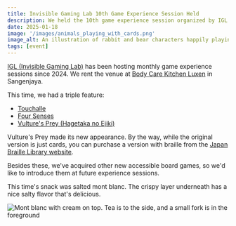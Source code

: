 ```yaml
---
title: Invisible Gaming Lab 10th Game Experience Session Held
description: We held the 10th game experience session organized by IGL. This time it was a board game session.
date: 2025-01-18
image: '/images/animals_playing_with_cards.png'
image_alt: An illustration of rabbit and bear characters happily playing a card game
tags: [event]
---
```


[IGL (Invisible Gaming Lab)](https://x.com/IGL_official_AC) has been hosting monthly game experience sessions since 2024. We rent the venue at [Body Care Kitchen Luxen](https://luxen.jp/) in Sangenjaya.

This time, we had a triple feature:

- [Touchalle](https://ideapot.thebase.in/items/82918967)
- [Four Senses](https://sugorokuya.jp/p/four-senses)
- [Vulture's Prey (Hagetaka no Ejiki)](https://www.mobius-games.co.jp/mobiusgames/Hagetaka.html)

Vulture's Prey made its new appearance. By the way, while the original version is just cards, you can purchase a version with braille from the [Japan Braille Library website](https://yougu.nittento.or.jp/product2013_124.html).

Besides these, we've acquired other new accessible board games, so we'd like to introduce them at future experience sessions.

This time's snack was salted mont blanc. The crispy layer underneath has a nice salty flavor that's delicious.

![Mont blanc with cream on top. Tea is to the side, and a small fork is in the foreground]({{site.baseurl}}/images/mont_blanc.jpg#wide)